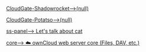 [CloudGate-Shadowrocket-->(null)](https://github.com//BurpSuite/CloudGate-Shadowrocket)

[CloudGate-Potatso-->(null)](https://github.com//BurpSuite/CloudGate-Potatso)

[ss-panel-->        Let's talk about cat      ](https://github.com//orvice/ss-panel)

[core-->        ☁️ ownCloud web server core (Files, DAV, etc.)      ](https://github.com//owncloud/core)


